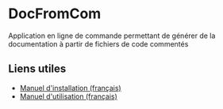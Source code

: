 # DocFromCom

Application en ligne de commande permettant de générer de la documentation à partir de fichiers de code commentés

## Liens utiles

+ [Manuel d'installation (français)](https://github.com/LucaMayerDalverny/DocFromCom/blob/master/INSTALLATION_MANUAL_FR.md)
+ [Manuel d'utilisation (français)](https://github.com/LucaMayerDalverny/DocFromCom/blob/master/USER_MANUAL_FR.md)